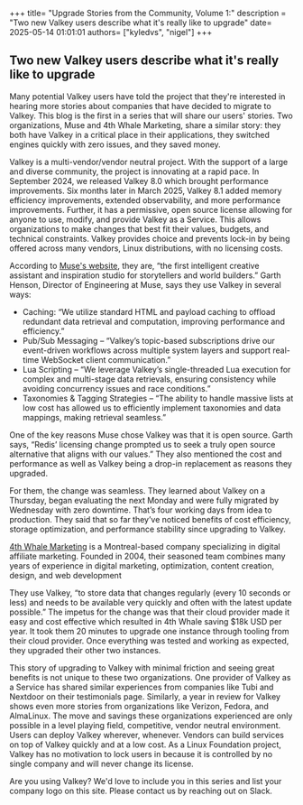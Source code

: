 +++
title= "Upgrade Stories from the Community, Volume 1:" 
description = "Two new Valkey users describe what it's really like to upgrade" 
date= 2025-05-14 01:01:01 
authors= ["kyledvs", "nigel"] 
+++

## Two new Valkey users describe what it's really like to upgrade


Many potential Valkey users have told the project that they're interested in hearing more stories about companies that have decided to migrate to Valkey. This blog is the first in a series that will share our users' stories. Two organizations, Muse and 4th Whale Marketing, share a similar story: they both have Valkey in a critical place in their applications, they switched engines quickly with zero issues, and they saved money.

Valkey is a multi-vendor/vendor neutral project. With the support of a large and diverse community, the project is innovating at a rapid pace. In September 2024, we released Valkey 8.0 which brought performance improvements. Six months later in March 2025, Valkey 8.1 added memory efficiency improvements, extended observability, and more performance improvements. Further, it has a permissive, open source license allowing for anyone to use, modify, and provide Valkey as a Service. This allows organizations to make changes that best fit their values, budgets, and technical constraints. Valkey provides choice and prevents lock-in by being offered across many vendors, Linux distributions, with no licensing costs. 

According to [Muse's website](https://www.museml.com/), they are,  “the first intelligent creative assistant and inspiration studio for storytellers and world builders.” Garth Henson, Director of Engineering at Muse, says they use Valkey in several ways:

* Caching: “We utilize standard HTML and payload caching to offload redundant data retrieval and computation, improving performance and efficiency.”
* Pub/Sub Messaging – “Valkey’s topic-based subscriptions drive our event-driven workflows across multiple system layers and support real-time WebSocket client communication.”
* Lua Scripting – “We leverage Valkey’s single-threaded Lua execution for complex and multi-stage data retrievals, ensuring consistency while avoiding concurrency issues and race conditions.”
* Taxonomies & Tagging Strategies – “The ability to handle massive lists at low cost has allowed us to efficiently implement taxonomies and data mappings, making retrieval seamless.”

One of the key reasons Muse chose Valkey was that it is open source. Garth says, “Redis’ licensing change prompted us to seek a truly open source alternative that aligns with our values.” They also mentioned the cost and performance as well as Valkey being a drop-in replacement as reasons they upgraded.

For them, the change was seamless. They learned about Valkey on a Thursday, began evaluating the next Monday and were fully migrated by Wednesday with zero downtime. That’s four working days from idea to production. They said that so far they’ve noticed benefits of cost efficiency, storage optimization, and performance stability since upgrading to Valkey.

[4th Whale Marketing](https://www.4thwhale.com/) is a Montreal-based company specializing in digital affiliate marketing. Founded in 2004, their seasoned team combines many years of experience in digital marketing, optimization, content creation, design, and web development

They use Valkey, “to store data that changes regularly (every 10 seconds or less) and needs to be available very quickly and often with the latest update possible.” The impetus for the change was that their cloud provider made it easy and cost effective which resulted in 4th Whale saving $18k USD per year. It took them 20 minutes to upgrade one instance through tooling from their cloud provider. Once everything was tested and working as expected, they upgraded their other two instances. 

This story of upgrading to Valkey with minimal friction and seeing great benefits is not unique to these two organizations. One provider of Valkey as a Service has shared similar experiences from companies like Tubi and Nextdoor on their testimonials page. Similarly, a year in review for Valkey shows even more stories from organizations like Verizon, Fedora, and AlmaLinux. The move and savings these organizations experienced are only possible in a level playing field, competitive, vendor neutral environment. Users can deploy Valkey wherever, whenever. Vendors can build services on top of Valkey quickly and at a low cost. As a Linux Foundation project, Valkey has no motivation to lock users in because it is controlled by no single company and will never change its license.

Are you using Valkey? We'd love to include you in this series and list your company logo on this site. Please contact us by reaching out on Slack.
